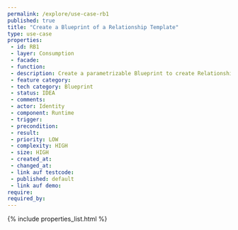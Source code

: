 ```yaml
---
permalink: /explore/use-case-rb1
published: true
title: "Create a Blueprint of a Relationship Template"
type: use-case
properties:
 - id: RB1
 - layer: Consumption
 - facade: 
 - function: 
 - description: Create a parametrizable Blueprint to create Relationship Templates with. This is used for creating specific business cards for Users.
 - feature category: 
 - tech category: Blueprint
 - status: IDEA
 - comments: 
 - actor: Identity
 - component: Runtime
 - trigger: 
 - precondition: 
 - result: 
 - priority: LOW
 - complexity: HIGH
 - size: HIGH
 - created_at: 
 - changed_at: 
 - link auf testcode: 
 - published: default
 - link auf demo: 
require:
required_by:
---
```

{% include properties_list.html %}
